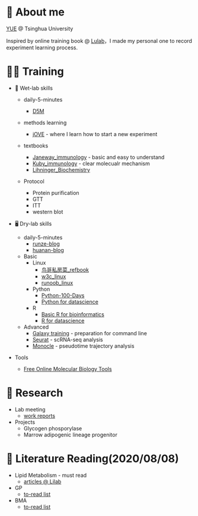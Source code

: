 # 🎃 About me
[YUE](https://www.researchgate.net/profile/Yue_Qu11) @ Tsinghua University

Inspired by online training book @ [Lulab](https://github.com/quyue-19/lulab.github.io)，I made my personal one to record experiment learning process.

# 👩‍💻 Training
* 🧤 Wet-lab skills
  + daily-5-minutes
    - [D5M](https://cloud.tsinghua.edu.cn/d/0193f8a41db84138a237/)
  + methods learning
    - [jOVE](https://www.jove.com/) - where I learn how to start a new experiment 
  + textbooks
    - [Janeway_immunology](https://cloud.tsinghua.edu.cn/f/f5ba3e94d3b64cd886e4/) - basic and easy to understand
    - [Kuby_immunology](https://cloud.tsinghua.edu.cn/f/3e01626076164d19af0c/) - clear molecualr mechanism 
    - [Lihninger_Biochemistry](https://cloud.tsinghua.edu.cn/f/23d29a95c8e64180a0a3/)
    
  + Protocol
    - Protein purification
    - GTT
    - ITT
    - western blot

* 🖥 Dry-lab skills
  * daily-5-minutes
    - [runze-blog](https://www.jianshu.com/u/ecfc4115cd90)
    - [huanan-blog](https://www.zhihu.com/people/hymanzhaozzzz/posts)
  * Basic
    + Linux
       - [鸟哥私房菜_refbook](https://cloud.tsinghua.edu.cn/f/6e80f45f90eb4370ba57/)
       - [w3c_linux](https://www.w3cschool.cn/linux/)
       - [runoob_linux](https://www.runoob.com/linux/linux-tutorial.html)
    + Python
      - [Python-100-Days](https://github.com/jackfrued/Python-100-Days/tree/master/Day01-15)
      - [Python for datascience](https://jakevdp.github.io/PythonDataScienceHandbook/)
    + R
      - [Basic R for bioinformatics](http://qiubio.com/new/book/chapter-02/#%E7%AC%AC%E4%B8%80%E7%AB%A0-rbioconductor%E5%85%A5%E9%97%A8-chapter-1-introduction-of-r--bioconductor)
      - [R for datascience](https://r4ds.had.co.nz/)
  * Advanced
    + [Galaxy training](https://training.galaxyproject.org/) - preparation for command line 
    + [Seurat](https://satijalab.org/seurat/) - scRNA-seq analysis
    + [Monocle](http://cole-trapnell-lab.github.io/monocle-release/docs/#abstract) - pseudotime trajectory analysis
    
* Tools
  + [Free Online Molecular Biology Tools](https://blog.addgene.org/free-online-molecular-biology-tools)

# 🎉 Research
* Lab meeting
  + [work reports](https://www.jianguoyun.com/p/DYukShMQ-eqvCBjss7ID ( 访问密码：960821 ))
* Projects
  + Glycogen phosporylase
  + Marrow adipogenic lineage progenitor

# 🌈 Literature Reading(2020/08/08)
* Lipid Metabolism - must read
  + [articles @ Lilab](https://www.researchgate.net/profile/Peng_Li26/research)
* GP
  + [to-read list](https://cloud.tsinghua.edu.cn/d/e0856b5ee1814fa396ca/)
* BMA
  + [to-read list](https://cloud.tsinghua.edu.cn/d/d984fde638c343a08e8b/)
